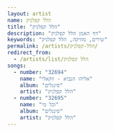 ```yaml
---
layout: artist
name: הלל קפלניק
title: "הלל קפלניק"
description: "דף האמן הלל קפלניק"
keywords: "שירים, מוזיקה, הלל קפלניק"
permalink: /artists/הלל-קפלניק/
redirect_from:
  - /artists/list/הלל קפלניק
songs:
  - number: "32694"
    name: "אליהו הנביא - ווקאלי"
    album: "סינגלים"
    artist: "הלל קפלניק"
  - number: "32695"
    name: "וכל מי"
    album: "סינגלים"
    artist: "הלל קפלניק"
---
```

